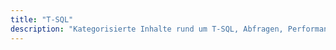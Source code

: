 ```yaml
---
title: "T-SQL"
description: "Kategorisierte Inhalte rund um T-SQL, Abfragen, Performance-Tuning und Best Practices."
---
```

